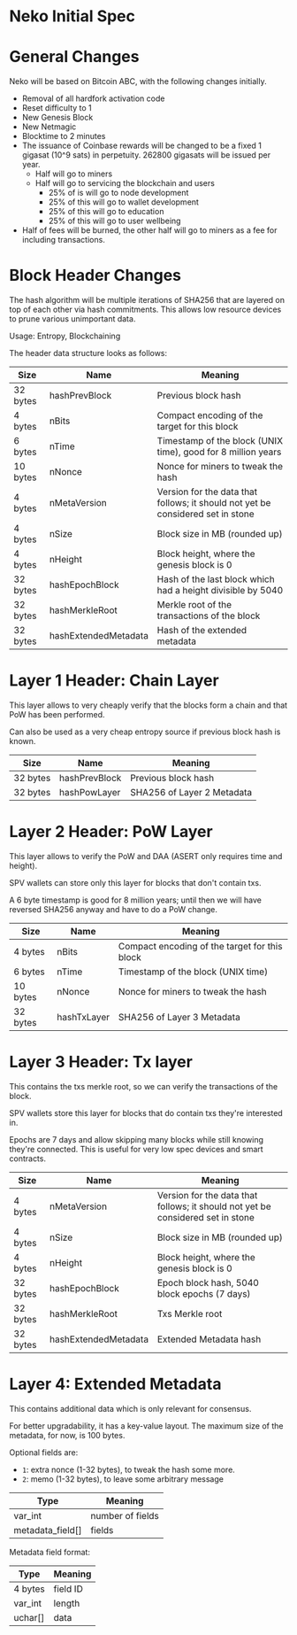 # Neko Initial Spec

# General Changes

Neko will be based on Bitcoin ABC, with the following changes initially.

* Removal of all hardfork activation code
* Reset difficulty to 1
* New Genesis Block
* New Netmagic
* Blocktime to 2 minutes
* The issuance of Coinbase rewards will be changed to be a fixed 1 gigasat (10^9 sats) in perpetuity. 262800 gigasats will be issued per year.
  * Half will go to miners
  * Half will go to servicing the blockchain and users
    * 25% of is will go to node development
    * 25% of this will go to wallet development
    * 25% of this will go to education
    * 25% of this will go to user wellbeing
* Half of fees will be burned, the other half will go to miners as a fee for including transactions.

# Block Header Changes

The hash algorithm will be multiple iterations of SHA256 that are layered on top of each other via hash commitments. This allows low resource devices to prune various unimportant data.

Usage: Entropy, Blockchaining

The header data structure looks as follows:

| Size | Name | Meaning |
|------|------|---------|
| 32 bytes | hashPrevBlock | Previous block hash |
| 4 bytes | nBits | Compact encoding of the target for this block |
| 6 bytes | nTime | Timestamp of the block (UNIX time), good for 8 million years |
| 10 bytes | nNonce | Nonce for miners to tweak the hash |
| 4 bytes | nMetaVersion | Version for the data that follows; it should not yet be considered set in stone |
| 4 bytes | nSize | Block size in MB (rounded up) |
| 4 bytes | nHeight | Block height, where the genesis block is 0 |
| 32 bytes | hashEpochBlock | Hash of the last block which had a height divisible by 5040 |
| 32 bytes | hashMerkleRoot | Merkle root of the transactions of the block |
| 32 bytes | hashExtendedMetadata | Hash of the extended metadata |

# Layer 1 Header: Chain Layer

This layer allows to very cheaply verify that the blocks form a chain and that PoW has been performed.

Can also be used as a very cheap entropy source if previous block hash is known.

| Size | Name | Meaning |
|------|------|---------|
| 32 bytes | hashPrevBlock | Previous block hash |
| 32 bytes | hashPowLayer | SHA256 of Layer 2 Metadata |

# Layer 2 Header: PoW Layer

This layer allows to verify the PoW and DAA (ASERT only requires time and height).

SPV wallets can store only this layer for blocks that don't contain txs.

A 6 byte timestamp is good for 8 million years; until then we will have reversed SHA256 anyway and have to do a PoW change.

| Size | Name | Meaning |
|------|------|---------|
| 4 bytes | nBits | Compact encoding of the target for this block |
| 6 bytes | nTime | Timestamp of the block (UNIX time) |
| 10 bytes | nNonce | Nonce for miners to tweak the hash |
| 32 bytes | hashTxLayer | SHA256 of Layer 3 Metadata |

# Layer 3 Header: Tx layer

This contains the txs merkle root, so we can verify the transactions of the block.

SPV wallets store this layer for blocks that do contain txs they're interested in.

Epochs are 7 days and allow skipping many blocks while still knowing they're connected. This is useful for very low spec devices and smart contracts.

| Size | Name | Meaning |
|------|------|---------|
| 4 bytes | nMetaVersion | Version for the data that follows; it should not yet be considered set in stone |
| 4 bytes | nSize | Block size in MB (rounded up) |
| 4 bytes | nHeight | Block height, where the genesis block is 0 |
| 32 bytes | hashEpochBlock | Epoch block hash, 5040 block epochs (7 days) |
| 32 bytes | hashMerkleRoot | Txs Merkle root |
| 32 bytes | hashExtendedMetadata | Extended Metadata hash |

# Layer 4: Extended Metadata

This contains additional data which is only relevant for consensus.

For better upgradability, it has a key-value layout. The maximum size of the metadata, for now, is 100 bytes.

Optional fields are:
* `1`: extra nonce (1-32 bytes), to tweak the hash some more.
* `2`: memo (1-32 bytes), to leave some arbitrary message

| Type | Meaning |
|------|---------|
| var_int | number of fields |
| metadata_field[] | fields |

Metadata field format:

| Type | Meaning |
|------|---------|
| 4 bytes | field ID |
| var_int | length |
| uchar[] | data |
